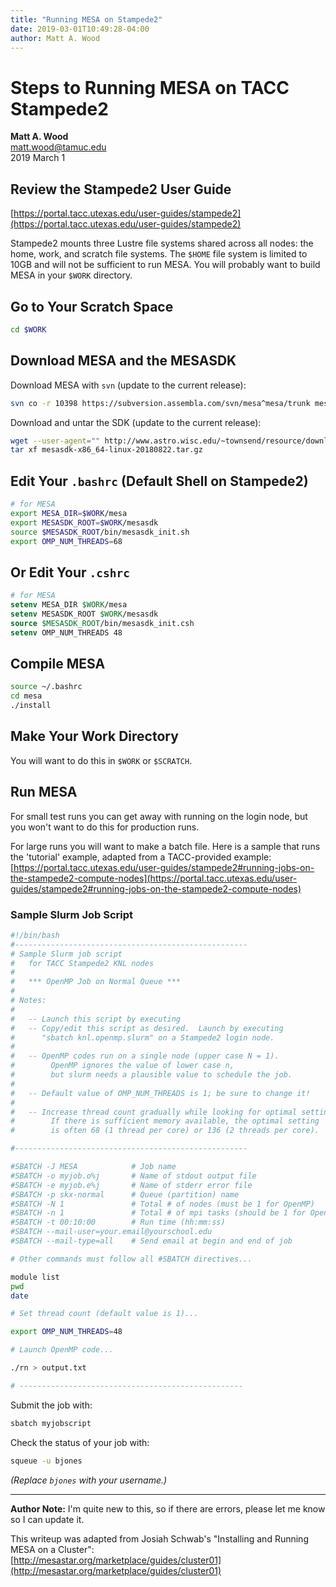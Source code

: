 ```yaml
---
title: "Running MESA on Stampede2"
date: 2019-03-01T10:49:28-04:00
author: Matt A. Wood
---
```


# Steps to Running MESA on TACC Stampede2

**Matt A. Wood**  
[matt.wood@tamuc.edu](mailto:matt.wood@tamuc.edu)  
2019 March 1  

## Review the Stampede2 User Guide
[https://portal.tacc.utexas.edu/user-guides/stampede2](https://portal.tacc.utexas.edu/user-guides/stampede2)

Stampede2 mounts three Lustre file systems shared across all nodes: the home, work, and scratch file systems. The `$HOME` file system is limited to 10GB and will not be sufficient to run MESA. You will probably want to build MESA in your `$WORK` directory.

## Go to Your Scratch Space
```bash
cd $WORK
```

## Download MESA and the MESASDK
Download MESA with `svn` (update to the current release):  
```bash
svn co -r 10398 https://subversion.assembla.com/svn/mesa^mesa/trunk mesa
```

Download and untar the SDK (update to the current release):  
```bash
wget --user-agent="" http://www.astro.wisc.edu/~townsend/resource/download/mesasdk/mesasdk-x86_64-linux-20180822.tar.gz
tar xf mesasdk-x86_64-linux-20180822.tar.gz
```

## Edit Your `.bashrc` (Default Shell on Stampede2)
```bash
# for MESA
export MESA_DIR=$WORK/mesa
export MESASDK_ROOT=$WORK/mesasdk
source $MESASDK_ROOT/bin/mesasdk_init.sh
export OMP_NUM_THREADS=68
```

## Or Edit Your `.cshrc`
```csh
# for MESA
setenv MESA_DIR $WORK/mesa
setenv MESASDK_ROOT $WORK/mesasdk
source $MESASDK_ROOT/bin/mesasdk_init.csh
setenv OMP_NUM_THREADS 48
```

## Compile MESA
```bash
source ~/.bashrc
cd mesa
./install
```

## Make Your Work Directory
You will want to do this in `$WORK` or `$SCRATCH`.

## Run MESA
For small test runs you can get away with running on the login node, but you won't want to do this for production runs. 

For large runs you will want to make a batch file. Here is a sample that runs the 'tutorial' example, adapted from a TACC-provided example:  
[https://portal.tacc.utexas.edu/user-guides/stampede2#running-jobs-on-the-stampede2-compute-nodes](https://portal.tacc.utexas.edu/user-guides/stampede2#running-jobs-on-the-stampede2-compute-nodes)

### Sample Slurm Job Script
```bash
#!/bin/bash
#----------------------------------------------------
# Sample Slurm job script
#   for TACC Stampede2 KNL nodes
#
#   *** OpenMP Job on Normal Queue ***
# 
# Notes:
#
#   -- Launch this script by executing
#   -- Copy/edit this script as desired.  Launch by executing
#      "sbatch knl.openmp.slurm" on a Stampede2 login node.
#
#   -- OpenMP codes run on a single node (upper case N = 1).
#        OpenMP ignores the value of lower case n,
#        but slurm needs a plausible value to schedule the job.
#
#   -- Default value of OMP_NUM_THREADS is 1; be sure to change it!
#
#   -- Increase thread count gradually while looking for optimal setting.
#        If there is sufficient memory available, the optimal setting
#        is often 68 (1 thread per core) or 136 (2 threads per core).

#----------------------------------------------------

#SBATCH -J MESA            # Job name
#SBATCH -o myjob.o%j       # Name of stdout output file
#SBATCH -e myjob.e%j       # Name of stderr error file
#SBATCH -p skx-normal      # Queue (partition) name
#SBATCH -N 1               # Total # of nodes (must be 1 for OpenMP)
#SBATCH -n 1               # Total # of mpi tasks (should be 1 for OpenMP)
#SBATCH -t 00:10:00        # Run time (hh:mm:ss)
#SBATCH --mail-user=your.email@yourschool.edu
#SBATCH --mail-type=all    # Send email at begin and end of job

# Other commands must follow all #SBATCH directives...

module list
pwd
date

# Set thread count (default value is 1)...

export OMP_NUM_THREADS=48

# Launch OpenMP code...

./rn > output.txt

# --------------------------------------------------
```

Submit the job with:  
```bash
sbatch myjobscript
```

Check the status of your job with:  
```bash
squeue -u bjones
```
*(Replace `bjones` with your username.)*

---

**Author Note:** I'm quite new to this, so if there are errors, please let me know so I can update it.  

This writeup was adapted from Josiah Schwab's "Installing and Running MESA on a Cluster":  
[http://mesastar.org/marketplace/guides/cluster01](http://mesastar.org/marketplace/guides/cluster01)
